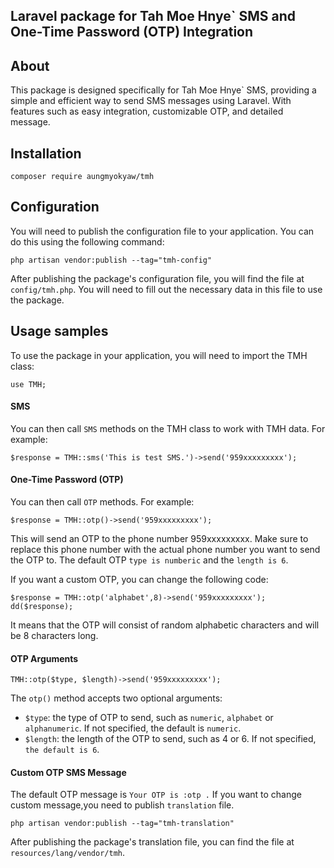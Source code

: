 ## Laravel package for Tah Moe Hnye` SMS and One-Time Password (OTP) Integration
## About
This package is designed specifically for Tah Moe Hnye` SMS, providing a simple and efficient way to send SMS messages using Laravel. With features such as easy integration, customizable OTP, and detailed message.
## Installation
```shel
composer require aungmyokyaw/tmh
```
## Configuration
You will need to publish the configuration file to your application. You can do this using the following command:
```shel
php artisan vendor:publish --tag="tmh-config"
```
After publishing the package's configuration file, you will find the file at `config/tmh.php`. You will need to fill out the necessary data in this file to use the package.
## Usage samples
To use the package in your application, you will need to import the TMH class:
```shel
use TMH;
```
#### SMS
You can then call `SMS` methods on the TMH class to work with TMH data. For example:
```
$response = TMH::sms('This is test SMS.')->send('959xxxxxxxxx'); 
```
#### One-Time Password (OTP)
You can then call `OTP` methods. For example: 
```
$response = TMH::otp()->send('959xxxxxxxxx');
```
This will send an OTP to the phone number 959xxxxxxxxx. Make sure to replace this phone number with the actual phone number you want to send the OTP to. 
The default OTP `type is numberic` and the `length is 6`.

If you want a custom OTP, you can change the following code:
```
$response = TMH::otp('alphabet',8)->send('959xxxxxxxxx');
dd($response);
```
It means that the OTP will consist of random alphabetic characters and will be 8 characters long.

#### OTP Arguments
```
TMH::otp($type, $length)->send('959xxxxxxxxx');
```
The `otp()` method accepts two optional arguments:

- `$type`: the type of OTP to send, such as `numeric`, `alphabet` or `alphanumeric`. If not specified, the default is `numeric`.
- `$length`: the length of the OTP to send, such as 4 or 6. If not specified, `the default is 6`.

#### Custom OTP SMS Message
The default OTP message is `Your OTP is :otp .`
If you want to change custom message,you need to publish `translation` file.
```
php artisan vendor:publish --tag="tmh-translation"
```
After publishing the package's translation file, you can find the file at `resources/lang/vendor/tmh`.
